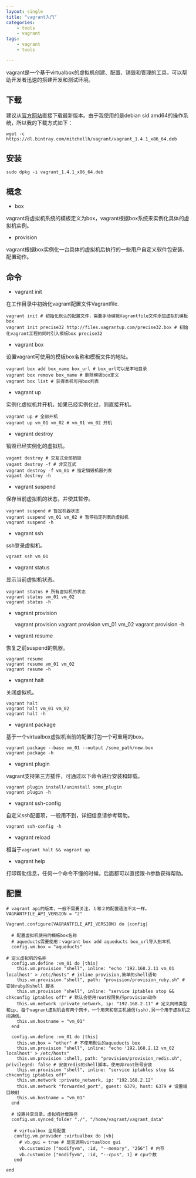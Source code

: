 ```yaml
---
layout: single
title: "vagrant入门"
categories:
    - tools
    - vagrant
tags:
    - vagrant
    - tools

---
```


vagrant是一个基于virtualbox的虚拟机创建、配置、销毁和管理的工具，可以帮助开发者迅速的搭建开发和测试环境。

## 下载

建议从[官方网站](http://www.vagrantup.com/downloads.html)直接下载最新版本。由于我使用的是debian sid amd64的操作系统，所以我的下载方式如下：

  `wget -c https://dl.bintray.com/mitchellh/vagrant/vagrant_1.4.1_x86_64.deb`

## 安装

    sudo dpkg -i vagrant_1.4.1_x86_64.deb

## 概念

* box

vagrant将虚拟机系统的模板定义为box，vagrant根据box系统来实例化具体的虚拟机实例。

* provision

vagrant根据box实例化一台具体的虚拟机后执行的一些用户自定义软件包安装、配置动作。

## 命令

- vagrant init

在工作目录中初始化vagrant配置文件Vagrantfile.

    vagrant init # 初始化默认的配置文件，需要手动编辑Vagrantfile文件添加虚拟机模板box
    vagrant init precise32 http://files.vagrantup.com/precise32.box # 初始化vagrant工程的同时引入模板box precise32

- vagrant box

设置vagrant可使用的模板box名称和模板文件的地址。

    vagrant box add box_name box_url # box_url可以是本地目录
    vagrant box remove box_name # 删除模板box定义
    vagrant box list # 获得本机可用box列表

- vagrant up

实例化虚拟机并开机，如果已经实例化过，则直接开机。

    vagrant up # 全部开机
    vagrant up vm_01 vm_02 # vm_01 vm_02 开机

- vagrant destroy

销毁已经实例化的虚拟机。

    vagant destroy # 交互式全部销毁
    vagant destroy -f # 非交互式
    vagrant destroy -f vm_01 # 指定销毁机器列表
    vagant destroy -h

- vagrant suspend

保存当前虚拟机的状态，并使其暂停。

    vagrant suspend # 暂定机器状态
    vagrant suspend vm_01 vm_02 # 暂停指定列表的虚拟机
    vagrant suspend -h

- vagrant ssh

ssh登录虚拟机。

    vgrant ssh vm_01

- vagrant status

显示当前虚拟机状态。

    vagrant status # 所有虚拟机的状态
    vagrant status vm_01 vm_02
    vagrant status -h

- vagrant provision

    vagrant provision
    vagrant provision vm_01 vm_02
    vagrant provision -h

- vagrant resume

恢复之前suspend的机器。

    vagrant resume
    vagrant resume vm_01 vm_02
    vagrant resume -h

- vagrant halt

关闭虚拟机。

    vagrant halt
    vagrant halt vm_01 vm_02
    vagrant halt -h

- vagrant package

基于一个virtualbox虚拟机当前的配置打包一个可重用的box。

    vagrant package --base vm_01 --output /some_path/new.box
    vagrant package -h

- vagrant plugin

vagrant支持第三方插件，可通过以下命令进行安装和卸载。

    vagrant plugin install/uninstall some_plugin
    vagrant plugin -h

- vagrant ssh-config

自定义ssh配置项，一般用不到，详细信息请参考帮助。

    vagrant ssh-config -h

- vagrant reload

相当于`vagrant halt && vagrant up`

- vagrant help

打印帮助信息，任何一个命令不懂的时候，后面都可以直接跟-h参数获得帮助。

## 配置

    # vagrant api的版本，一般不需要关注，１和２的配置语法不太一样。
    VAGRANTFILE_API_VERSION = "2"

    Vagrant.configure(VAGRANTFILE_API_VERSION) do |config|

      # 配置虚拟机使用的模板box名称
      # aqueducts需要使用：vagrant box add aqueducts box_url导入到本机
      config.vm.box = "aqueducts"

    # 定义虚拟机的名称
      config.vm.define :vm_01 do |this|
        this.vm.provision "shell", inline: "echo '192.168.2.11 vm_01 localhost' > /etc/hosts" # inline provision,简单的shell语句
        this.vm.provision "shell", path: "provision/provision_ruby.sh" # 安装ruby的shell 脚本
        this.vm.provision "shell", inline: "service iptables stop && chkconfig iptables off" # 默认会使用root权限执行provision动作
        this.vm.network :private_network, ip: "192.168.2.11" # 定义网络类型和ip, 每个vagrant虚拟机会有两个网卡，一个用来和宿主机通信(ssh),另一个用于虚拟机之间通信。
        this.vm.hostname = "vm_01"
      end

      config.vm.define :vm_01 do |this|
        this.vm.box = "other" # 不使用默认的aqueducts box
        this.vm.provision "shell", inline: "echo '192.168.2.12 vm_02 localhost' > /etc/hosts"
        this.vm.provision :shell, path: "provision/provision_redis.sh", privileged: false # 安装redis的shell脚本，使用非root账号安装
        this.vm.provision "shell", inline: "service iptables stop && chkconfig iptables off"
        this.vm.network :private_network, ip: "192.168.2.12"
        this.vm.network "forwarded_port", guest: 6379, host: 6379 # 设置端口映射
        this.vm.hostname = "vm_01"
      end

      # 设置共享目录，虚拟机挂载路径
      config.vm.synced_folder "./", "/home/vagrant/vagrant_data"

       # virtualbox 全局配置
       config.vm.provider :virtualbox do |vb|
         # vb.gui = true # 是否调用virtualbox gui
         vb.customize ["modifyvm", :id, "--memory", "256"] # 内存
         vb.customize ["modifyvm", :id, "--cpus", 1] # cpu个数
       end

    end
